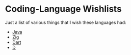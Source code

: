 # Coding-Language Wishlists

Just a list of various things that I wish these languages had:

- [Java](./java.md)
- [Zig](./zig.md)
- [Dart](./dart.md)
- [D](./d.md)
